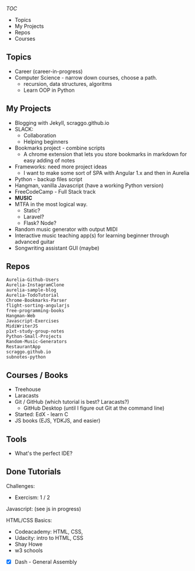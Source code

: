 *TOC*
- Topics
- My Projects
- Repos
- Courses

## Topics
- Career (career-in-progress)
- Computer Science - narrow down courses, choose a path.
  - recursion, data structures, algoritms
  - Learn OOP in Python

## My Projects
- Blogging with Jekyll, scraggo.github.io
- SLACK:
  -	Collaboration
  -	Helping beginners
- Bookmarks project - combine scripts
  - A chrome extension that lets you store bookmarks in markdown for easy adding of notes
- Frameworks: need more project ideas
  - I want to make some sort of SPA with Angular 1.x and then in Aurelia 
- Python - backup files script
- Hangman, vanilla Javascript (have a working Python version)
- FreeCodeCamp - Full Stack track
- **MUSIC**
- MTFA in the most logical way.
  - Static?
  - Laravel?
  - Flask? Node?
- Random music generator with output MIDI
- Interactive music teaching app(s) for learning beginner through advanced guitar
- Songwriting assistant GUI (maybe)

## Repos
```
Aurelia-Github-Users
Aurelia-InstagramClone
aurelia-sample-blog
Aurelia-TodoTutorial
Chrome-Bookmarks-Parser
flight-sorting-angularjs
free-programming-books
Hangman-Web
Javascript-Exercises
MidiWriterJS
p1xt-study-group-notes
Python-Small-Projects
Random-Music-Generators
RestaurantApp
scraggo.github.io
subnotes-python
```

## Courses / Books
- Treehouse
- Laracasts
- Git / GitHub (which tutorial is best? Laracasts?)
  - GitHub Desktop (until I figure out Git at the command line)
- Started: EdX - learn C
- JS books (EJS, YDKJS, and easier)

## Tools
- What's the perfect IDE?

## Done Tutorials

Challenges:
- Exercism: 1 / 2

Javascript: (see js in progress)

HTML/CSS Basics:
- Codeacademy: HTML, CSS, 
- Udacity: intro to HTML, CSS
- Shay Howe
- w3 schools
- [X] Dash - General Assembly
